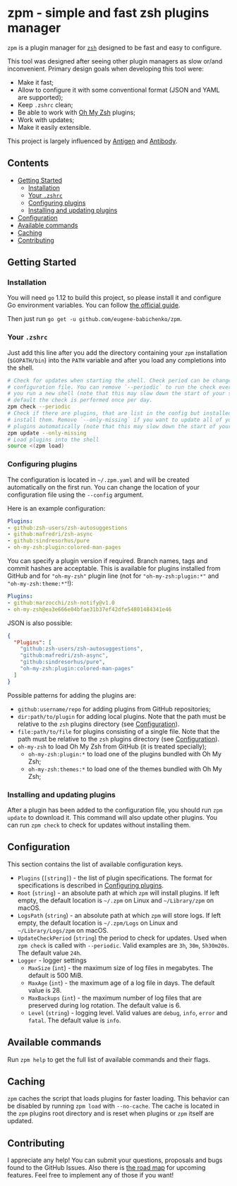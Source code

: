 # zpm - simple and fast zsh plugins manager

`zpm` is a plugin manager for [`zsh`][zsh] designed to be fast and easy to
configure.

This tool was designed after seeing other plugin managers as slow or/and
inconvenient. Primary design goals when developing this tool were:

- Make it fast;
- Allow to configure it with some conventional format (JSON and YAML are
  supported);
- Keep `.zshrc` clean;
- Be able to work with [Oh My Zsh][ohmyzsh] plugins;
- Work with updates;
- Make it easily extensible.

This project is largely influenced by [Antigen][antigen] and
[Antibody][antibody].

## Contents

- [Getting Started](#getting-started)
  - [Installation](#installation)
  - [Your `.zshrc`](#your-zshrc)
  - [Configuring plugins](#configuring-plugins)
  - [Installing and updating plugins](#installing-and-updating-plugins)
- [Configuration](#configuration)
- [Available commands](#available-commands)
- [Caching](#caching)
- [Contributing](#contributing)

## Getting Started

### Installation

You will need `go` 1.12 to build this project, so please install it and
configure Go environment variables. You can follow
[the official guide][go-guide].

Then just run `go get -u github.com/eugene-babichenko/zpm`.

### Your `.zshrc`

Just add this line after you add the directory containing your `zpm`
installation (`$GOPATH/bin`) into the `PATH` variable and after you load any
completions into the shell.

```bash
# Check for updates when starting the shell. Check period can be changed in the
# configuration file. You can remove `--periodic` to run the check every time
# you run a new shell (note that this may slow down the start of your shell). By
# default the check is performed once per day.
zpm check --periodic
# Check if there are plugins, that are list in the config but installed, and
# install them. Remove `--only-missing` if you want to update all of your
# plugins automatically (note that this may slow down the start of your shell).
zpm update --only-missing
# Load plugins into the shell
source <(zpm load)
```

### Configuring plugins

The configuration is located in `~/.zpm.yaml` and will be created automatically
on the first run. You can change the location of your configuration file using
the `--config` argument.

Here is an example configuration:

```yaml
Plugins:
- github:zsh-users/zsh-autosuggestions
- github:mafredri/zsh-async
- github:sindresorhus/pure
- oh-my-zsh:plugin:colored-man-pages
```

You can specify a plugin version if required. Branch names, tags and commit
hashes are acceptable. This is available for plugins installed from GitHub and
for `"oh-my-zsh"` plugin line (not for `"oh-my-zsh:plugin:*"` and
`"oh-my-zsh:theme:*"`!):

```yaml
Plugins:
- github:marzocchi/zsh-notify@v1.0
- oh-my-zsh@ea3e666e04bfae31b37ef42dfe54801484341e46
```

JSON is also possible:

```json
{
  "Plugins": [
    "github:zsh-users/zsh-autosuggestions",
    "github:mafredri/zsh-async",
    "github:sindresorhus/pure",
    "oh-my-zsh:plugin:colored-man-pages"
  ]
}
```

Possible patterns for adding the plugins are:

- `github:username/repo` for adding plugins from GitHub repositories;
- `dir:path/to/plugin` for adding local plugins. Note that the path must be
  relative to the `zsh` plugins directory (see [Configuration](#configuration)).
- `file:path/to/file` for plugins consisting of a single file. Note that the
  path must be relative to the `zsh` plugins directory (see
  [Configuration](#configuration)).
- `oh-my-zsh` to load Oh My Zsh from GitHub (it is treated specially);
  - `oh-my-zsh:plugin:*` to load one of the plugins bundled with Oh My Zsh;
  - `oh-my-zsh:themes:*` to load one of the themes bundled with Oh My Zsh;

### Installing and updating plugins

After a plugin has been added to the configuration file, you should run
`zpm update` to download it. This command will also update other plugins. You
can run `zpm check` to check for updates without installing them.

## Configuration

This section contains the list of available configuration keys.

- `Plugins` (`[string]`) - the list of plugin specifications. The format for
  specifications is described in [Configuring plugins](#configuring-plugins).
- `Root` (`string`) - an absolute path at which `zpm` will install plugins. If
  left empty, the default location is `~/.zpm` on Linux and `~/Library/zpm` on
  macOS.
- `LogsPath` (`string`) - an absolute path at which `zpm` will store logs. If
  left empty, the default location is `~/.zpm/Logs` on Linux and
  `~/Library/Logs/zpm` on macOS.
- `UpdateCheckPeriod` (`string`) the period to check for updates. Used when
  `zpm check` is called with `--periodic`. Valid examples are `3h`, `30m`,
  `5h30m20s`. The default value `24h`.
- `Logger` - logger settings
  - `MaxSize` (`int`) - the maximum size of log files in megabytes. The default
    is 500 MiB.
  - `MaxAge` (`int`) - the maximum age of a log file in days. The default value
    is 28.
  - `MaxBackups` (`int`) - the maximum number of log files that are preserved
    during log rotation. The default value is 6.
  - `Level` (`string`) - logging level. Valid values are `debug`, `info`,
    `error` and `fatal`. The default value is `info`.

## Available commands

Run `zpm help` to get the full list of available commands and their flags.

## Caching

`zpm` caches the script that loads plugins for faster loading. This behavior
can be disabled by running `zpm load` with `--no-cache`. The cache is located in
the `zpm` plugins root directory and is reset when plugins or `zpm` itself are
updated.

## Contributing

I appreciate any help! You can submit your questions, proposals and bugs found
to the GitHub Issues. Also there is [the road map](ROADMAP.md) for upcoming
features. Feel free to implement any of those if you want!

[go-guide]: https://golang.org/doc/install
[antigen]: https://github.com/zsh-users/antigen
[antibody]: https://github.com/getantibody/antibody
[ohmyzsh]: https://github.com/robbyrussell/oh-my-zsh
[zsh]: https://sourceforge.net/projects/zsh/
